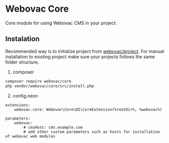 # Webovac Core

Core module for using Webovac CMS in your project.

## Instalation

Recommended way is to initialize project from [webovac/project](https://www.github.com/webovac/project). For manual installation to existing project make sure your projects follows the same folder structure.

1. composer

```bash
composer require webovac/core
php vendor/webovac/core/src/install.php
```
2. config.neon

```neon
extensions:
    webovac.core: Webovac\Core\DI\CoreExtension(%rootDir%, %webovac%)

parameters:
    webovac:
        # cmsHost: cms.example.com
        # add other custom parameters such as hosts for installation of webovac web modules
```
